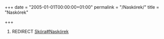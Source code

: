 +++
date = "2005-01-01T00:00:00+01:00"
permalink = "/Naskórek/"
title = "Naskórek"

+++

1.  REDIRECT [Skóra\#Naskórek](/Skóra#Naskórek "wikilink")
